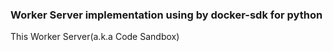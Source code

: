 ### Worker Server implementation using by docker-sdk for python
This Worker Server(a.k.a Code Sandbox)